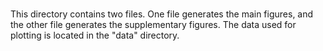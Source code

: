 #
This directory contains two files. One file generates the main figures, and the other file generates the supplementary figures. The data used for plotting is located in the "data" directory.
